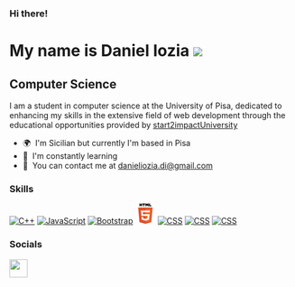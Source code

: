 ### Hi there!

<!--
**DanielIozia/DanielIozia** is a ✨ _special_ ✨ repository because its `README.md` (this file) appears on your GitHub profile.

Here are some ideas to get you started:

- 🔭 I’m currently working on ...
- 🌱 I’m currently learning ...
- 👯 I’m looking to collaborate on ...
- 🤔 I’m looking for help with ...
- 💬 Ask me about ...
- 📫 How to reach me: ...
- 😄 Pronouns: ...
- ⚡ Fun fact: ...
-->

My name is Daniel Iozia ![](https://user-images.githubusercontent.com/18350557/176309783-0785949b-9127-417c-8b55-ab5a4333674e.gif)
=====================================================================================================================================

Computer Science
------------------

I am a student in computer science at the University of Pisa, 
dedicated to enhancing my skills in the extensive field of web development through the educational 
opportunities provided by [start2impactUniversity](https://www.start2impact.it/)

* 🌍  I'm Sicilian but currently I'm based in Pisa
* 🧠  I'm constantly learning
* 📩  You can contact me at <a href="mailto:danieliozia.di@gmail.com">danieliozia.di@gmail.com</a>


### Skills
<p align="left">
<a href="https://docs.microsoft.com/en-us/cpp/?view=msvc-170" target="_blank" rel="noreferrer"><img src="https://assets-global.website-files.com/6047a9e35e5dc54ac86ddd90/63065002ce321b529d375e07_2e261bcd.png" width="36" height="36" alt="C++" /></a>
<a href="https://developer.mozilla.org/en-US/docs/Web/JavaScript" target="_blank" rel="noreferrer"><img src="https://raw.githubusercontent.com/danielcranney/readme-generator/main/public/icons/skills/javascript-colored.svg" width="36" height="36" alt="JavaScript" /></a>
<a href="https://getbootstrap.com/" target="_blank" rel="noreferrer"><img src="https://raw.githubusercontent.com/danielcranney/readme-generator/main/public/icons/skills/bootstrap-colored.svg" width="36" height="36" alt="Bootstrap" /></a>
<a href="#" target="_blank" rel="noreferrer"><img src="https://raw.githubusercontent.com/github/explore/80688e429a7d4ef2fca1e82350fe8e3517d3494d/topics/html/html.png?size=48" width="36" height="36" alt="HTML" /></a>
<a href="#" target="_blank" rel="noreferrer"><img src="https://upload.wikimedia.org/wikipedia/commons/3/3d/CSS.3.svg" width="36" height="36" alt="CSS" /></a>
<a href="#" target="_blank" rel="noreferrer"><img src="https://upload.wikimedia.org/wikipedia/commons/f/f7/Angular_gradient.png" width="36" height="36" alt="CSS" /></a>
<a href="#" target="_blank" rel="noreferrer"><img src="[https://upload.wikimedia.org/wikipedia/commons/f/f7/Angular_gradient.png](https://bgasparotto.com/wp-content/uploads/2017/12/spring-boot-logo.png)" width="36" height="36" alt="CSS" /></a>
</p>


### Socials
<p align="left"> <a href="https://www.instagram.com/daniel.iozia?igsh=MTNhd2p2Mmh0MDR4cw%3D%3D&utm_source=qr" target="_blank" rel="noreferrer">
<img src="https://raw.githubusercontent.com/danielcranney/readme-generator/main/public/icons/socials/instagram.svg" width="32" height="32" /></a></p>

